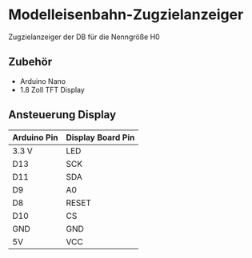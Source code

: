 # Modelleisenbahn-Zugzielanzeiger
Zugzielanzeiger der DB für die Nenngröße H0

## Zubehör
* Arduino Nano
* 1.8 Zoll TFT Display

## Ansteuerung Display
| Arduino Pin        | Display Board Pin |
| ------------------ | ----------------- |
| 3.3 V              | LED               |
| D13                | SCK               |
| D11                | SDA               |
| D9                 | A0                |
| D8                 | RESET             |
| D10                | CS                |
| GND                | GND               |
| 5V                 | VCC               |